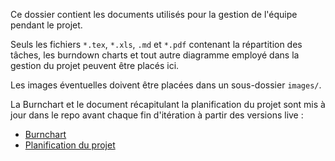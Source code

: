 Ce dossier contient les documents utilisés pour la gestion de l'équipe pendant le projet.

Seuls les fichiers `*.tex`, `*.xls`, `.md` et `*.pdf` contenant la répartition des tâches, les burndown charts et tout autre diagramme employé dans la gestion du projet peuvent être placés ici.

Les images éventuelles doivent être placées dans un sous-dossier `images/`.

La Burnchart et le document récapitulant la planification du projet sont mis à jour dans le repo avant chaque fin d'itération à partir des versions live :
- [Burnchart](https://docs.google.com/spreadsheets/d/12bXow5RU9gkQfcOoKnDDmdmB5R61CNctNYThfUJOqwY)
- [Planification du projet](https://docs.google.com/document/d/1W12SgQSwgTy61traTH-GX-e2LJgPrlsNmA1mzezNU3M)
